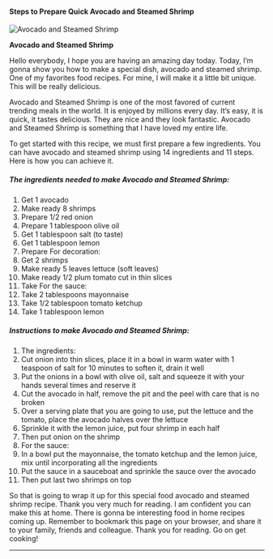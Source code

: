             

#### Steps to Prepare Quick Avocado and Steamed Shrimp

![Avocado and Steamed Shrimp](https://img-global.cpcdn.com/recipes/86b47abc9c434027/751x532cq70/avocado-and-steamed-shrimp-recipe-main-photo.jpg)

**Avocado and Steamed Shrimp**

Hello everybody, I hope you are having an amazing day today. Today, I’m gonna show you how to make a special dish, avocado and steamed shrimp. One of my favorites food recipes. For mine, I will make it a little bit unique. This will be really delicious.

Avocado and Steamed Shrimp is one of the most favored of current trending meals in the world. It is enjoyed by millions every day. It’s easy, it is quick, it tastes delicious. They are nice and they look fantastic. Avocado and Steamed Shrimp is something that I have loved my entire life.

To get started with this recipe, we must first prepare a few ingredients. You can have avocado and steamed shrimp using 14 ingredients and 11 steps. Here is how you can achieve it.

##### The ingredients needed to make Avocado and Steamed Shrimp:

1.  Get 1 avocado
2.  Make ready 8 shrimps
3.  Prepare 1/2 red onion
4.  Prepare 1 tablespoon olive oil
5.  Get 1 tablespoon salt (to taste)
6.  Get 1 tablespoon lemon
7.  Prepare For decoration:
8.  Get 2 shrimps
9.  Make ready 5 leaves lettuce (soft leaves)
10.  Make ready 1/2 plum tomato cut in thin slices
11.  Take For the sauce:
12.  Take 2 tablespoons mayonnaise
13.  Take 1/2 tablespoon tomato ketchup
14.  Take 1 tablespoon lemon

##### Instructions to make Avocado and Steamed Shrimp:

1.  The ingredients:
2.  Cut onion into thin slices, place it in a bowl in warm water with 1 teaspoon of salt for 10 minutes to soften it, drain it well
3.  Put the onions in a bowl with olive oil, salt and squeeze it with your hands several times and reserve it
4.  Cut the avocado in half, remove the pit and the peel with care that is no broken
5.  Over a serving plate that you are going to use, put the lettuce and the tomato, place the avocado halves over the lettuce
6.  Sprinkle it with the lemon juice, put four shrimp in each half
7.  Then put onion on the shrimp
8.  For the sauce:
9.  In a bowl put the mayonnaise, the tomato ketchup and the lemon juice, mix until incorporating all the ingredients
10.  Put the sauce in a sauceboat and sprinkle the sauce over the avocado
11.  Then put last two shrimps on top

So that is going to wrap it up for this special food avocado and steamed shrimp recipe. Thank you very much for reading. I am confident you can make this at home. There is gonna be interesting food in home recipes coming up. Remember to bookmark this page on your browser, and share it to your family, friends and colleague. Thank you for reading. Go on get cooking!

* * *